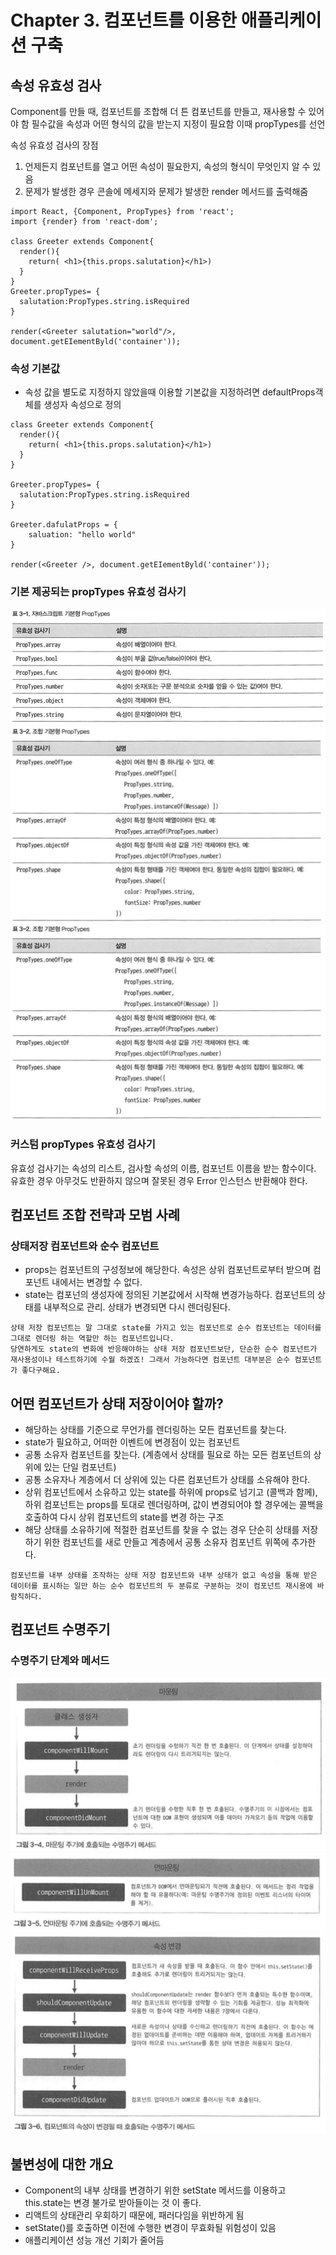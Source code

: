 # Chapter 3. 컴포넌트를 이용한 애플리케이션 구축

## 속성 유효성 검사

Component를 만들 때, 컴포넌트를 조합해 더 튼 컴포넌트를 만들고, 재사용할 수 있어야 함
필수값을 속성과 어떤 형식의 값을 받는지 지정이 필요함 이때 propTypes를 선언


속성 유효성 검사의 장점
1. 언제든지 컴포넌트를 열고 어떤 속성이 필요한지, 속성의 형식이 무엇인지 알 수 있음
2. 문제가 발생한 경우 콘솔에 메세지와 문제가 발생한 render 메서드를 출력해줌

```
import React, {Component, PropTypes} from 'react';
import {render} from 'react-dom';

class Greeter extends Component{
  render(){
    return( <h1>{this.props.salutation}</h1>)
  }
}
Greeter.propTypes= {
  salutation:PropTypes.string.isRequired
}

render(<Greeter salutation="world"/>, document.getEIementByld('container'));
```

### 속성 기본값
- 속성 값을 별도로 지정하지 않았을때 이용할 기본값을 지정하려면 defaultProps객체를 생성자 속성으로 정의

```
class Greeter extends Component{
  render(){
    return( <h1>{this.props.salutation}</h1>)
  }
}

Greeter.propTypes= {
  salutation:PropTypes.string.isRequired
}

Greeter.dafulatProps = {
	saluation: "hello world"
}

render(<Greeter />, document.getEIementByld('container'));
```

### 기본 제공되는 propTypes 유효성 검사기
![propTypes](/images/1.png)
![propTypes2](/images/2.png)
![propTypes3](/images/2.png)

### 커스텀 propTypes 유효성 검사기
유효성 검사기는 속성의 리스트, 검사할 속성의 이름, 컴포넌트 이름을 받는 함수이다.
유효한 경우 아무것도 반환하지 않으며 잘못된 경우 Error 인스턴스 반환해야 한다.

## 컴포넌트 조합 전략과 모범 사례
### 상태저장 컴포넌트와 순수 컴포넌트
- props는 컴포넌트의 구성정보에 해당한다. 속성은 상위 컴포넌트로부터 받으며 컴포넌트 내에서는 변경할 수 없다.
- state는 컴포넌의 생성자에 정의된 기본값에서 시작해 변경가능하다. 컴포넌트의 상태를 내부적으로 관리. 상태가 변경되면 다시 렌더링된다.

```
상태 저장 컴포넌트는 말 그대로 state를 가지고 있는 컴포넌트로 순수 컴포넌트는 데이터를 그대로 렌더링 하는 역할만 하는 컴포넌트입니다.
당연하게도 state의 변화에 반응해야하는 상태 저장 컴포넌트보단, 단순한 순수 컴포넌트가 재사용성이나 테스트하기에 수월 하겠죠! 그래서 가능하다면 컴포넌트 대부분은 순수 컴포넌트가 좋다구해요.
```

## 어떤 컴포넌트가 상태 저장이어야 할까?
- 해당하는 상태를 기준으로 무언가를 렌더링하는 모든 컴포넌트를 찾는다.
 - state가 필요하고, 어떠한 이벤트에 변경점이 있는 컴포넌트
- 공통 소유자 컴포넌트를 찾는다. (계층에서 상태를 필요로 하는 모든 컴포넌트의 상위에 있는 단일 컴포넌트)
- 공통 소유자나 계층에서 더 상위에 있는 다른 컴포넌트가 상태를 소유해야 한다.
 - 상위 컴포넌트에서 소유하고 있는 state를 하위에 props로 넘기고 (콜백과 함께), 하위 컴포넌트는 props를 토대로 렌더링하며, 값이 변경되어야 할 경우에는 콜백을 호출하여 다시 상위 컴포넌트의 state를 변경 하는 구조
- 해당 상태를 소유하기에 적절한 컴포넌트를 찾을 수 없는 경우 단순히 상태를 저장하기 위한 컴포넌트를 새로 만들고 계층에서 공통 소유자 컴포넌트 위쪽에 추가한다.
```
컴포넌트를 내부 상태를 조작하는 상태 저장 컴포넌트와 내부 상태가 없고 속성을 통해 받은 데이터를 표시하는 일만 하는 순수 컴포넌트의 두 분류로 구분하는 것이 컴포넌트 재시용에 바람직하다.
```

 ## 컴포넌트 수명주기
 ### 수명주기 단계와 메서드
 ![lifeCycle](/images/4.png)
 ![lifeCycle](/images/5.png)
 ![lifeCycle](/images/6.png)

 ## 불변성에 대한 개요
- Component의 내부 상태를 변경하기 위한 setState 메서드를 이용하고 this.state는 변경 불가로 받아들이는 것 이 좋다.
 - 리액트의 상태관리 우회하기 때문에, 패러다임을 위반하게 됨
 - setState()를 호출하면 이전에 수행한 변경이 무효화될 위험성이 있음
 - 애플리케이션 성능 개선 기회가 줄어듬
